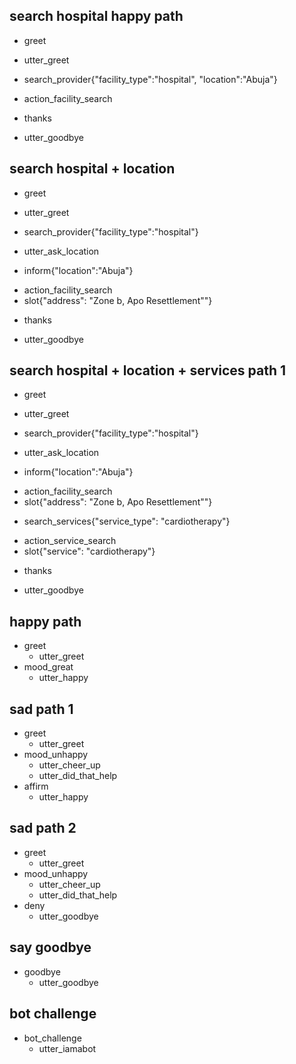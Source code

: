 ## search hospital happy path
* greet
 - utter_greet
* search_provider{"facility_type":"hospital", "location":"Abuja"}
 - action_facility_search
* thanks
 - utter_goodbye


## search hospital + location
* greet
 - utter_greet
* search_provider{"facility_type":"hospital"}
 - utter_ask_location
* inform{"location":"Abuja"}
 - action_facility_search
 - slot{"address": "Zone b, Apo Resettlement""}
* thanks
 - utter_goodbye

## search hospital + location + services path 1
* greet
 - utter_greet
* search_provider{"facility_type":"hospital"}
 - utter_ask_location
* inform{"location":"Abuja"}
 - action_facility_search
 - slot{"address": "Zone b, Apo Resettlement""}
* search_services{"service_type": "cardiotherapy"}
 - action_service_search
 - slot{"service": "cardiotherapy"}
* thanks
 - utter_goodbye



## happy path
* greet
  - utter_greet
* mood_great
  - utter_happy

## sad path 1
* greet
  - utter_greet
* mood_unhappy
  - utter_cheer_up
  - utter_did_that_help
* affirm
  - utter_happy

## sad path 2
* greet
  - utter_greet
* mood_unhappy
  - utter_cheer_up
  - utter_did_that_help
* deny
  - utter_goodbye

## say goodbye
* goodbye
  - utter_goodbye

## bot challenge
* bot_challenge
  - utter_iamabot
